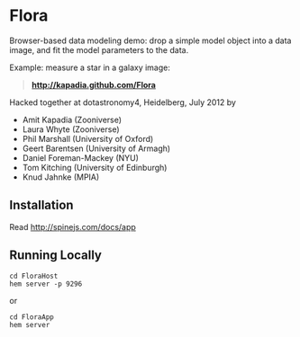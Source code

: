 # Flora

Browser-based data modeling demo: drop a simple model object into a data
image, and fit the model parameters to the data. 

Example: measure a star in a galaxy image:

> **http://kapadia.github.com/Flora**

Hacked together at dotastronomy4, Heidelberg, July 2012 by

* Amit Kapadia (Zooniverse)
* Laura Whyte (Zooniverse)
* Phil Marshall (University of Oxford)
* Geert Barentsen (University of Armagh)
* Daniel Foreman-Mackey (NYU)
* Tom Kitching (University of Edinburgh)
* Knud Jahnke (MPIA)


## Installation

Read http://spinejs.com/docs/app 

## Running Locally

```
cd FloraHost
hem server -p 9296
```

or

```
cd FloraApp
hem server
```